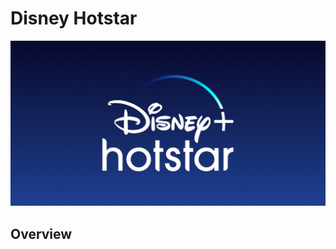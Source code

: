 # Disney Hotstar
![Hotstar Logo](https://github.com/adityanairrr/Disney-Hotstar-SQL-Project/blob/main/Disney%2BHotstar.jpg)

## Overview
